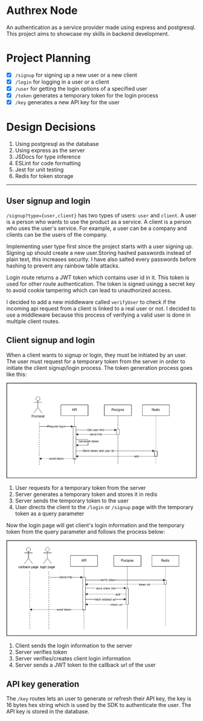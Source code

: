 # Authrex Node
An authentication as a service provider made using express and postgresql. This project aims to showcase my skills in backend development.

# Project Planning
- [x] `/signup`
for signing up a new user or a new client
- [x] `/login`
for logging in a user or a client
- [x] `/user`
for getting the login options of a specified user
- [x] `/token` generates a temporary token for the login process
- [X] `/key` generates a new API key for the user

# Design Decisions
1. Using postgresql as the database
2. Using express as the server
3. JSDocs for type inference
4. ESLint for code formatting
5. Jest for unit testing
6. Redis for token storage

---
## User signup and login 

`/signup?type={user,client}` has two types of users: `user` and `client`. A user is a person who wants to use the product as a service. A client is a person who uses the user's service. For example, a user can be a company and clients can be the users of the company.

Implementing user type first since the project starts with a user signing up. Signing up should create a new user.Storing hashed passwords instead of plain text, this increases security. I have also salted every passwords before hashing to prevent any rainbow table attacks.

Login route returns a JWT token which contains user id in it. This token is used for other route authentication. The token is signed usingg a secret key to avoid cookie tampering which can lead to unauthorized access.

I decided to add a new middleware called `verifyUser` to check if the incoming api request from a client is linked to a real user or not. I decided to use a middleware because this process of verifying a valid user is done in multiple client routes.

## Client signup and login

When a client wants to signup or login, they must be initiated by an user. The user must request for a temporary token from the server in order to initiate the client signup/login process. The token generation process goes like this:

![token generation process](./images/token_generation.png)

1. User requests for a temporary token from the server
2. Server generates a temporary token and stores it in redis
3. Server sends the temporary token to the user
4. User directs the client to the `/login` or `/signup` page with the temporary token as a query parameter

Now the login page will get client's login information and the temporary token from the query parameter and follows the process below:

![client login process](./images/client_login.png)

1. Client sends the login information to the server
2. Server verifies token
3. Server verifies/creates client login information
4. Server sends a JWT token to the callback url of the user

## API key generation
The `/key` routes lets an user to generate or refresh their API key, the key is 16 bytes hex string which is used by the SDK to authenticate the user. The API key is stored in the database.